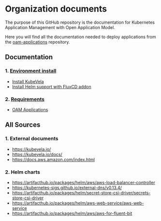# Organization documents

The purpose of this GitHub repository is the documentation for Kubernetes Application Management with Open Application Model.

Here you will find all the documentation needed to deploy applications from the [oam-applications](https://github.com/activa-prefapp/oam-applications) repository.

## Documentation

### 1. [Environment install](./environment/README.md)
- [Install KubeVela](./environment/kubevela.md)
- [Install Helm support with FluxCD addon](./environment/fluxcd-addon.md)
### 2. [Requirements](./requirements/README.md)
- [OAM Applications](./requirements/oam-applications/README.md)

## All Sources

### 1. External documents

- https://kubevela.io/
- https://kubevela.io/docs/
- https://docs.aws.amazon.com/index.html

### 2. Helm charts

- https://artifacthub.io/packages/helm/aws/aws-load-balancer-controller
- https://kubernetes-sigs.github.io/external-dns/v0.13.4/
- https://artifacthub.io/packages/helm/secret-store-csi-driver/secrets-store-csi-driver
- https://artifacthub.io/packages/helm/aws-web-service/aws-web-service
- https://artifacthub.io/packages/helm/aws/aws-for-fluent-bit